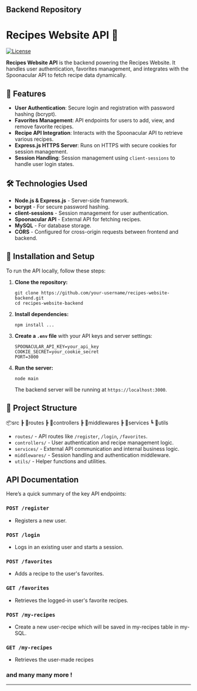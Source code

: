## Backend Repository 

# Recipes Website API 🍴

[![License](https://img.shields.io/badge/license-MIT-blue.svg)](LICENSE)

**Recipes Website API** is the backend powering the Recipes Website. It handles user authentication, favorites management, and integrates with the Spoonacular API to fetch recipe data dynamically.

## 🚀 Features

- **User Authentication**: Secure login and registration with password hashing (bcrypt).
- **Favorites Management**: API endpoints for users to add, view, and remove favorite recipes.
- **Recipe API Integration**: Interacts with the Spoonacular API to retrieve various recipes.
- **Express.js HTTPS Server**: Runs on HTTPS with secure cookies for session management.
- **Session Handling**: Session management using `client-sessions` to handle user login states.

## 🛠️ Technologies Used

- **Node.js & Express.js** - Server-side framework.
- **bcrypt** - For secure password hashing.
- **client-sessions** - Session management for user authentication.
- **Spoonacular API** - External API for fetching recipes.
- **MySQL** - For database storage.
- **CORS** - Configured for cross-origin requests between frontend and backend.

## 🔧 Installation and Setup

To run the API locally, follow these steps:

1. **Clone the repository:**

    ```windows
    git clone https://github.com/your-username/recipes-website-backend.git
    cd recipes-website-backend
    ```

2. **Install dependencies:**

    ```windows
    npm install ...
    ```

3. **Create a `.env` file** with your API keys and server settings:

    ```plaintext
    SPOONACULAR_API_KEY=your_api_key
    COOKIE_SECRET=your_cookie_secret
    PORT=3000
    ```

4. **Run the server:**

    ```windwos
    node main
    ```

    The backend server will be running at `https://localhost:3000`.

## 📂 Project Structure
📦src ┣ 📂routes ┣ 📂controllers ┣ 📂middlewares ┣ 📂services ┗ 📂utils


- `routes/` - API routes like `/register`, `/login`, `/favorites`.
- `controllers/` - User authentication and recipe management logic.
- `services/` - External API communication and internal business logic.
- `middlewares/` - Session handling and authentication middleware.
- `utils/` - Helper functions and utilities.

## API Documentation

Here’s a quick summary of the key API endpoints:

### `POST /register`
- Registers a new user.

### `POST /login`
- Logs in an existing user and starts a session.

### `POST /favorites`
- Adds a recipe to the user's favorites.

### `GET /favorites`
- Retrieves the logged-in user's favorite recipes.

### `POST /my-recipes`
- Create a new user-recipe which will be saved in my-recipes table in my-SQL.

### `GET /my-recipes`
- Retrieves the user-made recipes 

### and many many more ! 

---
